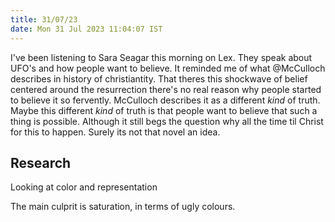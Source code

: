 ```yaml
---
title: 31/07/23
date: Mon 31 Jul 2023 11:04:07 IST
---
```


I've been listening to Sara Seagar this morning on Lex. They speak about UFO's and how people want to believe. It
reminded me of what @McCulloch describes in history of christiantity. That theres this shockwave of belief centered
around the resurrection there's no real reason why people started to believe it so fervently. McCulloch describes it as a
different _kind_ of truth. Maybe this different _kind_ of truth is that people want to believe that such a thing is
possible. Although it still begs the question why all the time til Christ for this to happen. Surely its not that novel
an idea.

## Research

Looking at color and representation

The main culprit is saturation, in terms of ugly colours.

